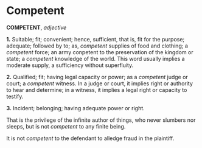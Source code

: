 # Competent

**COMPETENT**, _adjective_

**1.** Suitable; fit; convenient; hence, sufficient, that is, fit for the purpose; adequate; followed by to; as, _competent_ supplies of food and clothing; a _competent_ force; an army conpetent to the preservation of the kingdom or state; a _competent_ knowledge of the world. This word usually implies a moderate supply, a sufficiency without superfluity.

**2.** Qualified; fit; having legal capacity or power; as a _competent_ judge or court; a _competent_ witness. In a judge or court, it implies right or authority to hear and determine; in a witness, it implies a legal right or capacity to testify.

**3.** Incident; belonging; having adequate power or right.

That is the privilege of the infinite author of things, who never slumbers nor sleeps, but is not _competent_ to any finite being.

It is not _competent_ to the defendant to alledge fraud in the plaintiff.
